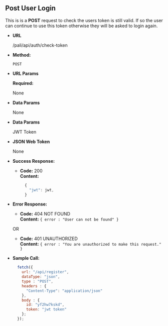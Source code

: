 ## **Post User Login**

This is is a **POST** request to check the users token is still valid. If so the user can continue to use this token otherwise they will be asked to login again.

- **URL**

  /pali/api/auth/check-token

- **Method:**

  `POST`

- **URL Params**

  **Required:**

  None

- **Data Params**

  None

- **Data Params**

  JWT Token

- **JSON Web Token**

  None

- **Success Response:**

  - **Code:** 200 <br />
    **Content:**
    ```javascript
      {
        "jwt": jwt,
      }
    ```

- **Error Response:**

  - **Code:** 404 NOT FOUND <br />
    **Content:** `{ error : "User can not be found" }`

  OR

  - **Code:** 401 UNAUTHORIZED <br />
    **Content:** `{ error : "You are unauthorized to make this request." }`

- **Sample Call:**

  ```javascript
    fetch({
      url: "/api/register",
      dataType: "json",
      type : "POST",
      headers : {
        "Content-Type": "application/json"
      },
      body : {
        id: "yf2hw7kskd",
        token: "jwt token"
      };
    });
  ```
